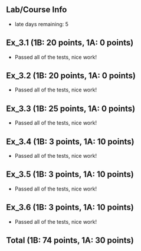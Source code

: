 ## Lab/Course Info
* late days remaining: 5
## Ex_3.1 (1B: 20 points, 1A: 0 points)
* Passed all of the tests, nice work!

## Ex_3.2 (1B: 20 points, 1A: 0 points)
* Passed all of the tests, nice work!

## Ex_3.3 (1B: 25 points, 1A: 0 points)
* Passed all of the tests, nice work!

## Ex_3.4 (1B: 3 points, 1A: 10 points)
* Passed all of the tests, nice work!

## Ex_3.5 (1B: 3 points, 1A: 10 points)
* Passed all of the tests, nice work!

## Ex_3.6 (1B: 3 points, 1A: 10 points)
* Passed all of the tests, nice work!
## Total (1B: 74 points, 1A: 30 points)

